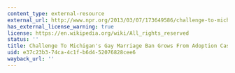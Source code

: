 ```yaml
---
content_type: external-resource
external_url: http://www.npr.org/2013/03/07/173649586/challenge-to-michigans-gay-marriage-ban-grows-from-adoption-case
has_external_license_warning: true
license: https://en.wikipedia.org/wiki/All_rights_reserved
status: ''
title: Challenge To Michigan's Gay Marriage Ban Grows From Adoption Case
uid: e37c23b3-74ca-4c1f-b6d4-52076828cee6
wayback_url: ''
---
```

